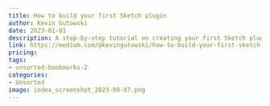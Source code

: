 ```yaml
---
title: How to build your first Sketch plugin
author: Kevin Gutowski
date: 2023-01-01
description: A step-by-step tutorial on creating your first Sketch plugin.
link: https://medium.com/@kevingutowski/how-to-build-your-first-sketch-plugin-14c0e9e56bf0?ct=t(RSS_EMAIL_CAMPAIGN)
pricing: 
tags: 
- unsorted-bookmarks-2 
categories: 
- Unsorted 
image: index_screenshot_2023-09-07.png
---
```

